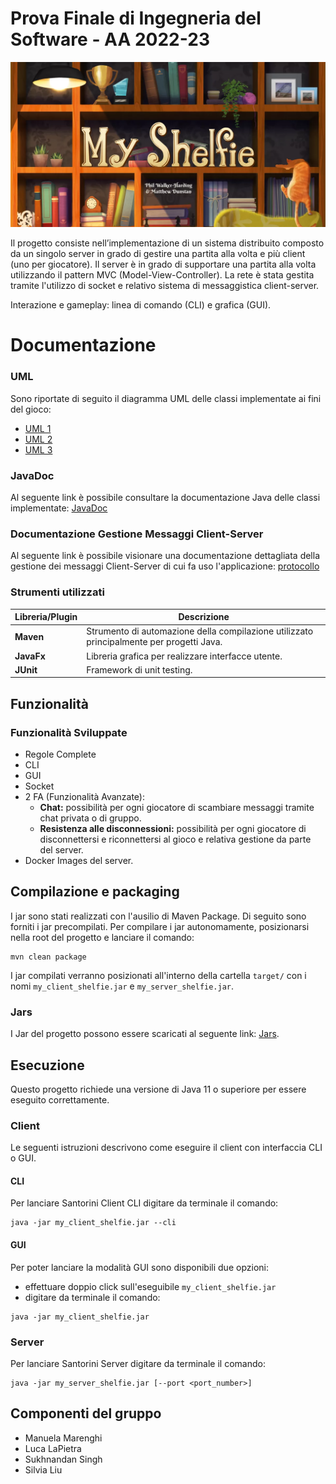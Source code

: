 # Prova Finale di Ingegneria del Software - AA 2022-23
![alt text](src/main/resources/images/Publisher_material/myshelfie.png)

Il progetto consiste nell’implementazione di un sistema distribuito composto da un singolo server in grado di gestire una partita alla volta e più client (uno per giocatore). Il server è in grado di supportare una partita alla volta utilizzando il pattern MVC (Model-View-Controller).
La rete è stata gestita tramite l'utilizzo di socket e relativo sistema di messaggistica client-server.

Interazione e gameplay: linea di comando (CLI) e grafica (GUI).


# Documentazione

### UML
Sono riportate di seguito il diagramma UML delle classi implementate ai fini del gioco:
- [UML 1](https://github.com/manuelamarenghi/proj-ingsw-ThomasShelfie/blob/main/uml/uml1.jpeg)
- [UML 2](https://github.com/manuelamarenghi/proj-ingsw-ThomasShelfie/blob/main/uml/uml2.jpeg)
- [UML 3](https://github.com/manuelamarenghi/proj-ingsw-ThomasShelfie/blob/main/uml/uml3.jpeg)

### JavaDoc
Al seguente link è possibile consultare la documentazione Java delle classi implementate: [JavaDoc](https://github.com/manuelamarenghi/proj-ingsw-ThomasShelfie/tree/main/Javadoc)

### Documentazione Gestione Messaggi Client-Server
Al seguente link è possibile visionare una documentazione dettagliata della gestione dei messaggi Client-Server di cui fa uso l'applicazione: [protocollo](https://github.com/manuelamarenghi/proj-ingsw-ThomasShelfie/blob/main/uml/Descrizione_della_Gestione_dei_Messaggi_nel_Progetto_MyShelfie.docx)

### Strumenti utilizzati
|Libreria/Plugin|Descrizione|
|---------------|-----------|
|__Maven__|Strumento di automazione della compilazione utilizzato principalmente per progetti Java.|
|__JavaFx__|Libreria grafica per realizzare interfacce utente.|
|__JUnit__|Framework di unit testing.|

## Funzionalità
### Funzionalità Sviluppate
- Regole Complete
- CLI
- GUI
- Socket
- 2 FA (Funzionalità Avanzate):
    - __Chat:__ possibilità per ogni giocatore di scambiare messaggi tramite chat privata o di gruppo.
    - __Resistenza alle disconnessioni:__ possibilità per ogni giocatore di disconnettersi e riconnettersi al gioco e relativa gestione da parte del server.
- Docker Images del server.

## Compilazione e packaging
I jar sono stati realizzati con l'ausilio di Maven Package.
Di seguito sono forniti i jar precompilati.
Per compilare i jar autonomamente, posizionarsi nella root del progetto e lanciare il comando:
```
mvn clean package
```
I jar compilati verranno posizionati all'interno della cartella ```target/``` con i nomi
```my_client_shelfie.jar``` e ```my_server_shelfie.jar```.

### Jars
I Jar del progetto possono essere scaricati al seguente link: [Jars](https://github.com/manuelamarenghi/proj-ingsw-ThomasShelfie/blob/main/finaljar).

## Esecuzione
Questo progetto richiede una versione di Java 11 o superiore per essere eseguito correttamente.

### Client
Le seguenti istruzioni descrivono come eseguire il client con interfaccia CLI o GUI.

#### CLI
Per lanciare Santorini Client CLI digitare da terminale il comando:
```
java -jar my_client_shelfie.jar --cli
```
#### GUI
Per poter lanciare la modalità GUI sono disponibili due opzioni:
- effettuare doppio click sull'eseguibile ```my_client_shelfie.jar```
- digitare da terminale il comando:
```
java -jar my_client_shelfie.jar
```

### Server
Per lanciare Santorini Server digitare da terminale il comando:
```
java -jar my_server_shelfie.jar [--port <port_number>]
```

## Componenti del gruppo
- Manuela Marenghi
- Luca LaPietra
- Sukhnandan Singh
- Silvia Liu
